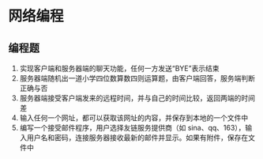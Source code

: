 # 网络编程
## 编程题
1. 实现客户端和服务器端的聊天功能，任何一方发送“BYE”表示结束
2. 服务器端随机出一道小学四位数算数四则运算题，由客户端回答，服务端判断正确与否
3. 服务器端接受客户端发来的远程时间，并与自己的时间比较，返回两端的时间差
4. 输入任何一个网址，都可以获取该网址的内容，并保存到本地的一个文件中
5. 编写一个接受邮件程序，用户选择友链服务提供商（如 sina、qq、163），输入用户名和密码，连接服务器接收最新的邮件并显示。如果有附件，保存在文件中